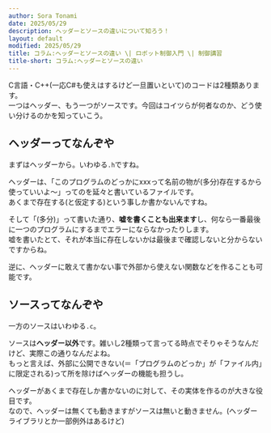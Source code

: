 ```yaml
---
author: Sora Tonami
date: 2025/05/29
description: ヘッダーとソースの違いについて知ろう！
layout: default
modified: 2025/05/29
title: コラム:ヘッダーとソースの違い \| ロボット制御入門 \| 制御講習
title-short: コラム:ヘッダーとソースの違い
---
```


C言語・C++(一応C#も使えはするけど一旦置いといて)のコードは2種類あります。\
一つはヘッダー、もう一つがソースです。今回はコイツらが何者なのか、どう使い分けるのかを知っていこう。

## ヘッダーってなんぞや

まずはヘッダーから。いわゆる`.h`ですね。

ヘッダーは、「このプログラムのどっかにxxxって名前の物が(多分)存在するから使っていいよ〜」ってのを延々と書いているファイルです。\
あくまで存在する(と仮定する)という事しか書かないんですね。

そして「(多分)」って書いた通り、**嘘を書くことも出来ます**し、何なら一番最後に一つのプログラムにするまでエラーにならなかったりします。\
嘘を書いたとて、それが本当に存在しないかは最後まで確認しないと分からないですからね。

逆に、ヘッダーに敢えて書かない事で外部から使えない関数などを作ることも可能です。

## ソースってなんぞや

一方のソースはいわゆる`.c`。

ソースは**ヘッダー以外**です。雑いし2種類って言ってる時点でそりゃそうなんだけど、実際この通りなんだよね。\
もっと言えば、外部に公開できない(＝「プログラムのどっか」が「ファイル内」に限定される)って所を除けばヘッダーの機能も担うし。

ヘッダーがあくまで存在しか書かないのに対して、その実体を作るのが大きな役目です。\
なので、ヘッダーは無くても動きますがソースは無いと動きません。(ヘッダーライブラリとか一部例外はあるけど)
